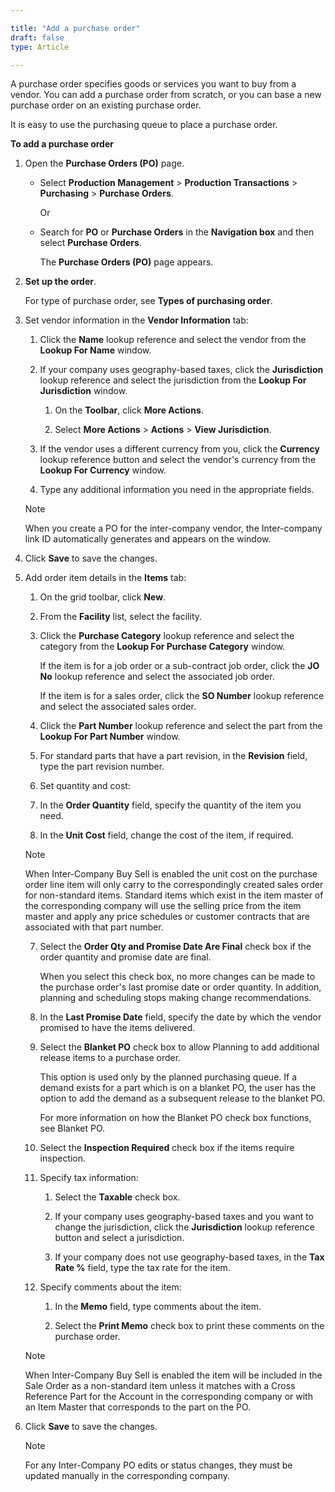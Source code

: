 ```yaml
---

title: "Add a purchase order"
draft: false
type: Article

---
```


A purchase order specifies goods or services you want to buy from a vendor. You can add a purchase order from scratch, or you can base a new purchase order on an existing purchase order.

It is easy to use the purchasing queue to place a purchase order.

**To add a purchase order**

1. Open the **Purchase Orders (PO)** page.

    - Select **Production Management** > **Production Transactions** > **Purchasing** > **Purchase Orders**.

        Or

    - Search for **PO** or **Purchase Orders** in the **Navigation box** and then select **Purchase Orders**.

      The **Purchase Orders (PO)** page appears.

2. **Set up the order**.

    For type of purchase order, see **Types of purchasing order**.

3. Set vendor information in the **Vendor Information** tab:

   1. Click the **Name** lookup reference and select the vendor from the **Lookup For Name** window.

   2. If your company uses geography-based taxes, click the **Jurisdiction** lookup reference and select the jurisdiction from the **Lookup For Jurisdiction** window.

      1. On the **Toolbar**, click **More Actions**.

      2. Select **More Actions** > **Actions** > **View Jurisdiction**.

    3. If the vendor uses a different currency from you, click the **Currency** lookup reference button and select the vendor's currency from the **Lookup For Currency** window.

    4. Type any additional information you need in the appropriate fields.

    >[!NOTE]
    >When you create a PO for the inter-company vendor, the Inter-company link ID automatically generates and appears on the window.

4. Click **Save** to save the changes.

5. Add order item details in the **Items** tab:

    1. On the grid toolbar, click **New**.

    2. From the **Facility** list, select the facility.

    3. Click the **Purchase Category** lookup reference and select the category from the **Lookup For Purchase Category** window.

        If the item is for a job order or a sub-contract job order, click the **JO No** lookup reference and select the associated job order.

        If the item is for a sales order, click the **SO Number** lookup reference and select the associated sales order.

    4. Click the **Part Number** lookup reference and select the part from the **Lookup For Part Number** window.

   5. For standard parts that have a part revision, in the **Revision** field, type the part revision number.

    6. Set quantity and cost:

      1. In the **Order Quantity** field, specify the quantity of the item you need.

      2. In the **Unit Cost** field, change the cost of the item, if required.

    >[!NOTE]
    >When Inter-Company Buy Sell is enabled the unit cost on the purchase order line item will only carry to the correspondingly created sales order for non-standard items. Standard items which exist in the item master of the corresponding company will use the selling price from the item master and apply any price schedules or customer contracts that are associated with that part number.

   7. Select the **Order Qty and Promise Date Are Final** check box if the order quantity and promise date are final.

        When you select this check box, no more changes can be made to the purchase order's last promise date or order quantity. In addition, planning and scheduling stops making change recommendations.

   8. In the **Last Promise Date** field, specify the date by which the vendor promised to have the items delivered.

   9. Select the **Blanket PO** check box to allow Planning to add additional release items to a purchase order.

        This option is used only by the planned purchasing queue. If a demand exists for a part which is on a blanket PO, the user has the option to add the demand as a subsequent release to the blanket PO.

        For more information on how the Blanket PO check box functions, see Blanket PO.

   10. Select the **Inspection Required** check box if the items require inspection.

   11. Specify tax information:

       1. Select the **Taxable** check box.

       2. If your company uses geography-based taxes and you want to change the jurisdiction, click the **Jurisdiction** lookup reference button and select a jurisdiction.

       3. If your company does not use geography-based taxes, in the **Tax Rate %** field, type the tax rate for the item.

   12. Specify comments about the item:

       1. In the **Memo** field, type comments about the item.

       2. Select the **Print Memo** check box to print these comments on the purchase order.

    >[!NOTE]
    >When Inter-Company Buy Sell is enabled the item will be included in the Sale Order as a non-standard item unless it matches with a Cross Reference Part for the Account in the corresponding company or with an Item Master that corresponds to the part on the PO.

6. Click **Save** to save the changes.

    >[!NOTE]
    >For any Inter-Company PO edits or status changes, they must be updated manually in the corresponding company.

​